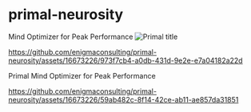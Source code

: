 # primal-neurosity
Mind Optimizer for Peak Performance
![Primal title](https://github.com/enigmaconsulting/primal-neurosity/assets/16673226/96d3e4e4-26fe-40f8-9cf3-32e4627d0261)


https://github.com/enigmaconsulting/primal-neurosity/assets/16673226/973f7cb4-a0db-431d-9e2e-e7a04182a22d

Primal
Mind Optimizer for Peak Performance



https://github.com/enigmaconsulting/primal-neurosity/assets/16673226/59ab482c-8f14-42ce-ab11-ae857da31851

